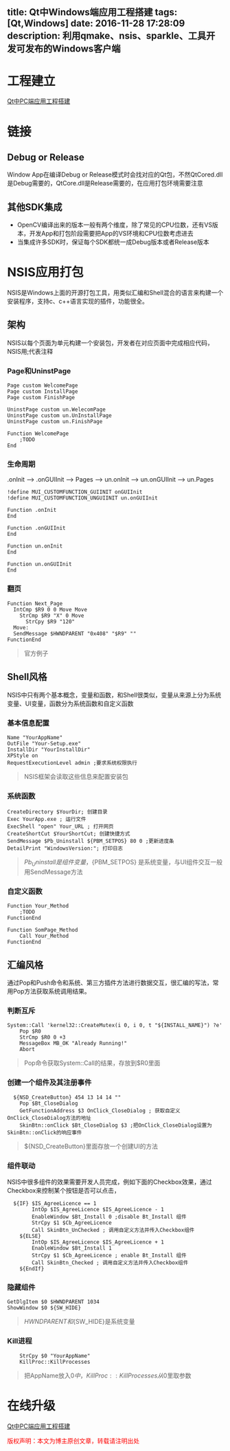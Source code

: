 title: Qt中Windows端应用工程搭建
tags: [Qt,Windows]
date: 2016-11-28 17:28:09
description: 利用qmake、nsis、sparkle、工具开发可发布的Windows客户端
---

# 工程建立

[Qt中PC端应用工程搭建](http://peter517.github.io/2016/11/28/Qt%E4%B8%ADPC%E7%AB%AF%E5%BA%94%E7%94%A8%E5%B7%A5%E7%A8%8B%E6%90%AD%E5%BB%BA/#工程建立)

# 链接
## Debug or Release
Window App在编译Debug or Release模式时会找对应的Qt包，不然QtCored.dll是Debug需要的，QtCore.dll是Release需要的，在应用打包环境需要注意

## 其他SDK集成
- OpenCV编译出来的版本一般有两个维度，除了常见的CPU位数，还有VS版本，开发App和打包阶段需要把App的VS环境和CPU位数考虑进去
- 当集成许多SDK时，保证每个SDK都统一成Debug版本或者Release版本

# NSIS应用打包

NSIS是Windows上面的开源打包工具，用类似汇编和Shell混合的语言来构建一个安装程序，支持c、c++语言实现的插件，功能很全。

## 架构
NSIS以每个页面为单元构建一个安装包，开发者在对应页面中完成相应代码，NSIS用;代表注释

### Page和UninstPage
```
Page custom WelcomePage
Page custom InstallPage
Page custom FinishPage

UninstPage custom un.WelecomPage
UninstPage custom un.UnInstallPage
UninstPage custom un.FinishPage

Function WelcomePage
    ;TODO
End
```

### 生命周期
.onInit --> .onGUIInit --> Pages -->  un.onInit --> un.onGUIInit  --> un.Pages
```
!define MUI_CUSTOMFUNCTION_GUIINIT onGUIInit
!define MUI_CUSTOMFUNCTION_UNGUIINIT un.onGUIInit

Function .onInit
End

Function .onGUIInit
End

Function un.onInit
End

Function un.onGUIInit
End
```

### 翻页
```
Function Next_Page
  IntCmp $R9 0 0 Move Move
    StrCmp $R9 "X" 0 Move
      StrCpy $R9 "120"
  Move:
  SendMessage $HWNDPARENT "0x408" "$R9" ""
FunctionEnd
```
> 官方例子

## Shell风格
NSIS中只有两个基本概念，变量和函数，和Shell很类似，变量从来源上分为系统变量、UI变量，函数分为系统函数和自定义函数

### 基本信息配置
```
Name "YourAppName"
OutFile "Your-Setup.exe"
InstallDir "YourInstallDir"
XPStyle on
RequestExecutionLevel admin ;要求系统权限执行
```
> NSIS框架会读取这些信息来配置安装包

### 系统函数
```
CreateDirectory $YourDir; 创建目录
Exec YourApp.exe ; 运行文件
ExecShell "open" Your_URL ; 打开网页
CreateShortCut $YourShortCut; 创建快捷方式
SendMessage $Pb_Uninstall ${PBM_SETPOS} 80 0 ;更新进度条
DetailPrint "WindowsVersion:"; 打印日志
```
> $Pb_Uninstall是组件变量，${PBM_SETPOS} 是系统变量，与UI组件交互一般用SendMessage方法

### 自定义函数
```
Function Your_Method
    ;TODO
FunctionEnd

Function SomPage_Method
    Call Your_Method
FunctionEnd
```

## 汇编风格
通过Pop和Push命令和系统、第三方插件方法进行数据交互，很汇编的写法，常用Pop方法获取系统调用结果。
### 判断互斥
```
System::Call 'kernel32::CreateMutex(i 0, i 0, t "${INSTALL_NAME}") ?e'
	Pop $R0
	StrCmp $R0 0 +3
    MessageBox MB_OK "Already Running!"
    Abort
```
> Pop命令获取System::Call的结果，存放到$R0里面

### 创建一个组件及其注册事件
```
  ${NSD_CreateButton} 454 13 14 14 ""
	Pop $Bt_CloseDialog
	GetFunctionAddress $3 OnClick_CloseDialog ; 获取自定义OnClick_CloseDialog方法的地址
	SkinBtn::onClick $Bt_CloseDialog $3 ;把OnClick_CloseDialog设置为SkinBtn::onClick的响应事件
```
> ${NSD_CreateButton}里面存放一个创建UI的方法

### 组件联动
NSIS中很多组件的效果需要开发人员完成，例如下面的Checkbox效果，通过Checkbox来控制某个按钮是否可以点击，
```
  ${IF} $IS_AgreeLicence == 1
		IntOp $IS_AgreeLicence $IS_AgreeLicence - 1
		EnableWindow $Bt_Install 0 ;disable Bt_Install 组件
		StrCpy $1 $Cb_AgreeLicence
		Call SkinBtn_UnChecked ; 调用自定义方法并传入Checkbox组件
	${ELSE}
		IntOp $IS_AgreeLicence $IS_AgreeLicence + 1
		EnableWindow $Bt_Install 1
		StrCpy $1 $Cb_AgreeLicence ; enable Bt_Install 组件
		Call SkinBtn_Checked ; 调用自定义方法并传入Checkbox组件
	${EndIf}
```

### 隐藏组件
```
GetDlgItem $0 $HWNDPARENT 1034
ShowWindow $0 ${SW_HIDE}
```
> $HWNDPARENT和${SW_HIDE}是系统变量

### Kill进程
```
	StrCpy $0 "YourAppName"
	KillProc::KillProcesses
```
> 把AppName放入$0中，KillProc::KillProcesses从$0里取参数

# 在线升级

[Qt中PC端应用工程搭建](http://peter517.github.io/2016/11/28/Qt%E4%B8%ADPC%E7%AB%AF%E5%BA%94%E7%94%A8%E5%B7%A5%E7%A8%8B%E6%90%AD%E5%BB%BA/#在线升级)


<font color="#FF0000">版权声明：本文为博主原创文章，转载请注明出处</font>
